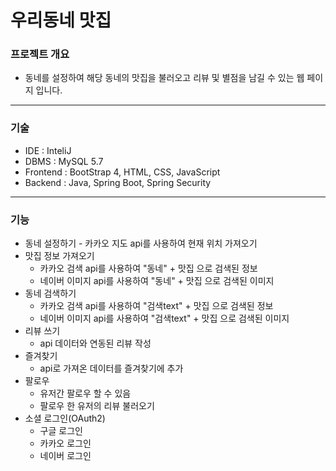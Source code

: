 # 우리동네 맛집

### 프로젝트 개요
* 동네를 설정하여 해당 동네의 맛집을 불러오고 리뷰 및 별점을 남길 수 있는 웹 페이지 입니다.
---
### 기술
* IDE : InteliJ
* DBMS : MySQL 5.7
* Frontend : BootStrap 4, HTML, CSS, JavaScript
* Backend : Java, Spring Boot, Spring Security
---
### 기능
* 동네 설정하기 - 카카오 지도 api를 사용하여 현재 위치 가져오기
* 맛집 정보 가져오기
    - 카카오 검색 api를 사용하여 "동네" + 맛집 으로 검색된 정보
    - 네이버 이미지 api를 사용하여 "동네" + 맛집 으로 검색된 이미지
* 동네 검색하기
    - 카카오 검색 api를 사용하여 "검색text" + 맛집 으로 검색된 정보
    - 네이버 이미지 api를 사용하여 "검색text" + 맛집 으로 검색된 이미지
* 리뷰 쓰기
    - api 데이터와 연동된 리뷰 작성
* 즐겨찾기
    - api로 가져온 데이터를 즐겨찾기에 추가
* 팔로우
    - 유저간 팔로우 할 수 있음
    - 팔로우 한 유저의 리뷰 불러오기
* 소셜 로그인(OAuth2)
    - 구글 로그인
    - 카카오 로그인
    - 네이버 로그인
